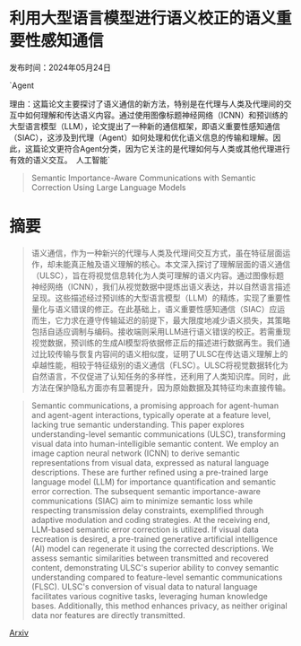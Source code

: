 # 利用大型语言模型进行语义校正的语义重要性感知通信

发布时间：2024年05月24日

`Agent

理由：这篇论文主要探讨了语义通信的新方法，特别是在代理与人类及代理间的交互中如何理解和传达语义内容。通过使用图像标题神经网络（ICNN）和预训练的大型语言模型（LLM），论文提出了一种新的通信框架，即语义重要性感知通信（SIAC），这涉及到代理（Agent）如何处理和优化语义信息的传输和理解。因此，这篇论文更符合Agent分类，因为它关注的是代理如何与人类或其他代理进行有效的语义交互。` `人工智能`

> Semantic Importance-Aware Communications with Semantic Correction Using Large Language Models

# 摘要

> 语义通信，作为一种新兴的代理与人类及代理间交互方式，虽在特征层面运作，却未能真正触及语义理解的核心。本文深入探讨了理解层面的语义通信（ULSC），旨在将视觉信息转化为人类可理解的语义内容。通过图像标题神经网络（ICNN），我们从视觉数据中提炼出语义表达，并以自然语言描述呈现。这些描述经过预训练的大型语言模型（LLM）的精炼，实现了重要性量化与语义错误的修正。在此基础上，语义重要性感知通信（SIAC）应运而生，它力求在遵守传输延迟的前提下，最大限度地减少语义损失，其策略包括自适应调制与编码。接收端则采用LLM进行语义错误的校正。若需重现视觉数据，预训练的生成AI模型将依据修正后的描述进行数据再生。我们通过比较传输与恢复内容间的语义相似度，证明了ULSC在传达语义理解上的卓越性能，相较于特征级别的语义通信（FLSC）。ULSC将视觉数据转化为自然语言，不仅促进了认知任务的多样性，还利用了人类知识库。同时，此方法在保护隐私方面亦有显著提升，因为原始数据及其特征均未直接传输。

> Semantic communications, a promising approach for agent-human and agent-agent interactions, typically operate at a feature level, lacking true semantic understanding. This paper explores understanding-level semantic communications (ULSC), transforming visual data into human-intelligible semantic content. We employ an image caption neural network (ICNN) to derive semantic representations from visual data, expressed as natural language descriptions. These are further refined using a pre-trained large language model (LLM) for importance quantification and semantic error correction. The subsequent semantic importance-aware communications (SIAC) aim to minimize semantic loss while respecting transmission delay constraints, exemplified through adaptive modulation and coding strategies. At the receiving end, LLM-based semantic error correction is utilized. If visual data recreation is desired, a pre-trained generative artificial intelligence (AI) model can regenerate it using the corrected descriptions. We assess semantic similarities between transmitted and recovered content, demonstrating ULSC's superior ability to convey semantic understanding compared to feature-level semantic communications (FLSC). ULSC's conversion of visual data to natural language facilitates various cognitive tasks, leveraging human knowledge bases. Additionally, this method enhances privacy, as neither original data nor features are directly transmitted.

[Arxiv](https://arxiv.org/abs/2405.16011)